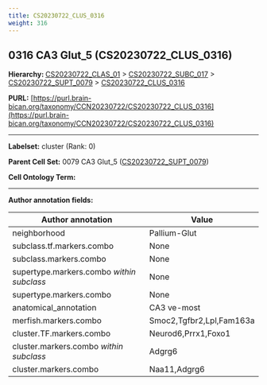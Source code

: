 ```yaml
---
title: CS20230722_CLUS_0316
weight: 316
---
```

## 0316 CA3 Glut_5 (CS20230722_CLUS_0316)
<b>Hierarchy: </b>
[CS20230722_CLAS_01](../CS20230722_CLAS_01) >
[CS20230722_SUBC_017](../CS20230722_SUBC_017) >
[CS20230722_SUPT_0079](../CS20230722_SUPT_0079) >
[CS20230722_CLUS_0316](../CS20230722_CLUS_0316)

**PURL:** [https://purl.brain-bican.org/taxonomy/CCN20230722/CS20230722_CLUS_0316](https://purl.brain-bican.org/taxonomy/CCN20230722/CS20230722_CLUS_0316)

---


**Labelset:** cluster (Rank: 0)

**Parent Cell Set:** 0079 CA3 Glut_5 ([CS20230722_SUPT_0079](../CS20230722_SUPT_0079))



**Cell Ontology Term:** 

[MARKER GENES.]: #


---

[TRANSFERRED ANNOTATIONS.]: #


[AUTHOR ANNOTATION FIELDS.]: #


**Author annotation fields:**

| Author annotation | Value |
|-------------------|-------|
|neighborhood|Pallium-Glut|
|subclass.tf.markers.combo|None|
|subclass.markers.combo|None|
|supertype.markers.combo _within subclass_|None|
|supertype.markers.combo|None|
|anatomical_annotation|CA3 ve-most|
|merfish.markers.combo|Smoc2,Tgfbr2,Lpl,Fam163a|
|cluster.TF.markers.combo|Neurod6,Prrx1,Foxo1|
|cluster.markers.combo _within subclass_|Adgrg6|
|cluster.markers.combo|Naa11,Adgrg6|
